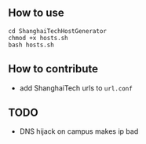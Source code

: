 ## How to use

```shell
cd ShanghaiTechHostGenerator
chmod +x hosts.sh
bash hosts.sh
```
## How to contribute
- add ShanghaiTech urls to `url.conf`

## TODO
- DNS hijack on campus makes ip bad
